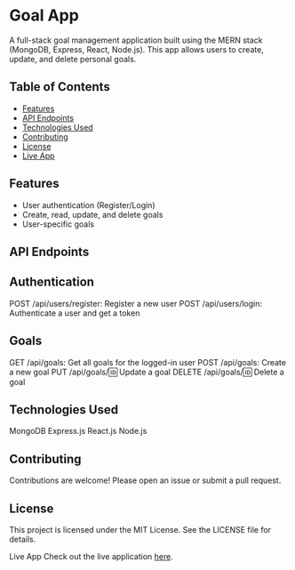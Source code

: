 # Goal App

A full-stack goal management application built using the MERN stack (MongoDB, Express, React, Node.js). This app allows users to create, update, and delete personal goals.

## Table of Contents

- [Features](#features)
- [API Endpoints](#api-endpoints)
- [Technologies Used](#technologies-used)
- [Contributing](#contributing)
- [License](#license)
- [Live App](#live-app)

## Features

- User authentication (Register/Login)
- Create, read, update, and delete goals
- User-specific goals

## API Endpoints
## Authentication
POST /api/users/register: Register a new user
POST /api/users/login: Authenticate a user and get a token

## Goals
GET /api/goals: Get all goals for the logged-in user
POST /api/goals: Create a new goal
PUT /api/goals/:id: Update a goal
DELETE /api/goals/:id: Delete a goal

## Technologies Used
MongoDB
Express.js
React.js
Node.js

## Contributing
Contributions are welcome! Please open an issue or submit a pull request.

## License
This project is licensed under the MIT License. See the LICENSE file for details.

Live App
Check out the live application [here](https://goal-app-1.onrender.com/).
